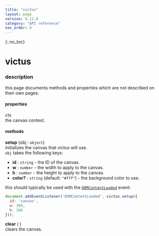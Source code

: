 ```yaml
---
title: "victus"
layout: page
version: 0.12.0
category: "API reference"
nav_order: 0
---
```


{:.no_toc}
# victus

### description
this page documents methods and properties which are not described on their own pages.

#### properties
*ctx*\
the canvas context.

#### methods
**setup** (obj : `object`)\
initializes the canvas that victus will use.\
`obj` takes the following keys:

- **id** : `string` - the ID of the canvas.
- **w** : `number` - the width to apply to the canvas.
- **h** : `number` - the height to apply to the canvas.
- **color?** : `string` (default: `"#fff"`) - the background color to use.

this should typically be used with the [`DOMContentLoaded`](https://developer.mozilla.org/en-US/docs/Web/API/Document/DOMContentLoaded_event) event:

```js
document.addEventListener('DOMContentLoaded', victus.setup({
  id: 'canvas',
  w: 300,
  h: 300
}));
```

**clear** ( )\
clears the canvas.
